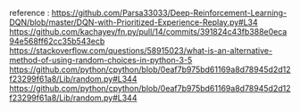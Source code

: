 reference : https://github.com/Parsa33033/Deep-Reinforcement-Learning-DQN/blob/master/DQN-with-Prioritized-Experience-Replay.py#L34  
https://github.com/kachayev/fn.py/pull/14/commits/391824c43fb388e0eca94e568ff62cc35b543ecb  
https://stackoverflow.com/questions/58915023/what-is-an-alternative-method-of-using-random-choices-in-python-3-5  
https://github.com/python/cpython/blob/0eaf7b975bd61169a8d78945d2d12f23299f61a8/Lib/random.py#L344  
https://github.com/python/cpython/blob/0eaf7b975bd61169a8d78945d2d12f23299f61a8/Lib/random.py#L344  
